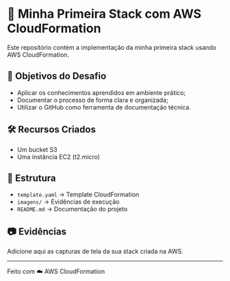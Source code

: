 # 🚀 Minha Primeira Stack com AWS CloudFormation

Este repositório contém a implementação da minha primeira stack usando AWS CloudFormation.

## 📌 Objetivos do Desafio
- Aplicar os conhecimentos aprendidos em ambiente prático;
- Documentar o processo de forma clara e organizada;
- Utilizar o GitHub como ferramenta de documentação técnica.

## 🛠 Recursos Criados
- Um bucket S3
- Uma instância EC2 (t2.micro)

## 📂 Estrutura
- `template.yaml` → Template CloudFormation
- `imagens/` → Evidências de execução
- `README.md` → Documentação do projeto

## 📷 Evidências
Adicione aqui as capturas de tela da sua stack criada na AWS.

---
Feito com ☁️ AWS CloudFormation
